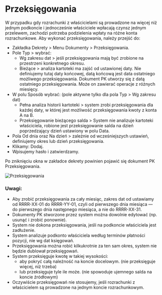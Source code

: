 # Przeksięgowania

W przypadku gdy rozrachunki z właścicielami są prowadzone na więcej niż jednym podkoncie i jednocześnie właściciele wpłacają czynsz jednym przelewem, zachodzi potrzeba podzielenia wpłaty na różne konta rozrachunkowe. Aby wykonać przeksięgowania, należy przejść do:

- Zakładka Dekrety > Menu Dokumenty > Przeksięgowania.
- Pole Typ > wybrać:
  - Wg zakresu dat > jeśli przeksięgowania mają być zrobione na przestrzeni konkretnego okresu.
  - Bieżące > analiza kartoteki ma zajść od ustawionej daty. Nie definiujemy tutaj daty końcowej, datą końcową jest data ostatniego możliwego przeksięgowania. Dokument PK utworzy się z datą ostatniego przeksięgowania. Może on zawierać operacje z różnych miesięcy.
- W polu Sposób wybrać: (pole aktywne tylko dla pola Typ > Wg zakresu dat)
  - Pełna analiza historii kartoteki > system zrobi przeksięgowania dla każdej daty, w której jest możliwość przeksięgowania kwoty z konta A na B.
  - Przeksięgowanie bieżącego salda > System nie analizuje kartoteki właściciela, robione jest przeksięgowanie salda na dzień poprzedzający dzień ustawiony w polu Data.
- Pola Od dnia oraz Na dzień > zależnie od wcześniejszych ustawień, definiujemy okres lub dzień przeksięgowania. 
- Klikamy: Dodaj.
- Wpisujemy hasło i zatwierdzamy.

Po zniknięciu okna w zakładce dekrety powinien pojawić się dokument PK Przeksięgowania.

![Przeksięgowania](przeksiegowania.gif)

### Uwagi:

- Aby zrobić przeksięgowania za cały miesiąc, zakres dat od ustawiamy od RRRR-XX-01 do RRRR-YY-01, czyli od pierwszego dnia miesiąca — do pierwszego dnia następnego miesiąca, a nie do RRRR-XX-31.
- Dokumenty PK stworzone przez system można dowolnie edytować (np. usunąć i zrobić ponownie).
- System nie dokona przeksięgowania, jeśli na podkoncie właściciela jest zadłużenie.
- System analizuje podkonto właściciela według terminów płatności pozycji, nie wg dat księgowań.
- Przeksięgowania można robić kilkukrotnie za ten sam okres, system nie będzie dublował przeksięgowań.
- System przeksięguje kwotę w takiej wysokości:
  - aby pokryć całą należność na koncie docelowym. (nie przeksięguje więcej, niż trzeba)
  - lub przeksięguje tyle ile może. (nie spowoduje ujemnego salda na koncie źródłowym) 
- Oczywiście przeksięgowań nie stosujemy, jeśli rozrachunki z właścicielem są prowadzone na jednym koncie rozrachunkowym.